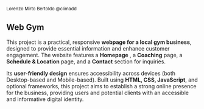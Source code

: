 <sup>Lorenzo Mirto Bertoldo @climadd</sup>
## Web Gym  

This project is a practical, responsive **webpage for a local gym business**, designed to provide essential information and enhance customer engagement. The website features a **Homepage** , a **Coaching** page, a **Schedule & Location** page, and a **Contact** section for inquiries. 

Its **user-friendly design** ensures accessibility across devices (both Desktop-based and Mobile-based). Built using **HTML, CSS, JavaScript**, and optional frameworks, this project aims to establish a strong online presence for the business, providing users and potential clients with an accessible and informative digital identity.  

